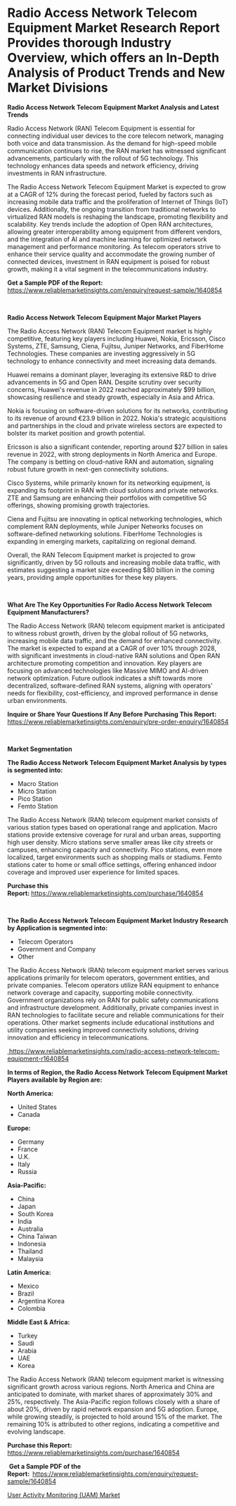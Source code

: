 <p><h1>Radio Access Network Telecom Equipment Market Research Report Provides thorough Industry Overview, which offers an In-Depth Analysis of Product Trends and New Market Divisions</h1></p><p><strong>Radio Access Network Telecom Equipment Market Analysis and Latest Trends</strong></p>
<p><p>Radio Access Network (RAN) Telecom Equipment is essential for connecting individual user devices to the core telecom network, managing both voice and data transmission. As the demand for high-speed mobile communication continues to rise, the RAN market has witnessed significant advancements, particularly with the rollout of 5G technology. This technology enhances data speeds and network efficiency, driving investments in RAN infrastructure.</p><p>The Radio Access Network Telecom Equipment Market is expected to grow at a CAGR of 12% during the forecast period, fueled by factors such as increasing mobile data traffic and the proliferation of Internet of Things (IoT) devices. Additionally, the ongoing transition from traditional networks to virtualized RAN models is reshaping the landscape, promoting flexibility and scalability. Key trends include the adoption of Open RAN architectures, allowing greater interoperability among equipment from different vendors, and the integration of AI and machine learning for optimized network management and performance monitoring. As telecom operators strive to enhance their service quality and accommodate the growing number of connected devices, investment in RAN equipment is poised for robust growth, making it a vital segment in the telecommunications industry.</p></p>
<p><strong>Get a Sample PDF of the Report:&nbsp;</strong> <a href="https://www.reliablemarketinsights.com/enquiry/request-sample/1640854?utm_campaign=2209&utm_medium=2&utm_source=Github&utm_content=ia&utm_term=08042025&utm_id=radio-access-network-telecom-equipment">https://www.reliablemarketinsights.com/enquiry/request-sample/1640854</a></p>
<p>&nbsp;</p>
<p><strong>Radio Access Network Telecom Equipment Major Market Players</strong></p>
<p><p>The Radio Access Network (RAN) Telecom Equipment market is highly competitive, featuring key players including Huawei, Nokia, Ericsson, Cisco Systems, ZTE, Samsung, Ciena, Fujitsu, Juniper Networks, and FiberHome Technologies. These companies are investing aggressively in 5G technology to enhance connectivity and meet increasing data demands.</p><p>Huawei remains a dominant player, leveraging its extensive R&D to drive advancements in 5G and Open RAN. Despite scrutiny over security concerns, Huawei's revenue in 2022 reached approximately $99 billion, showcasing resilience and steady growth, especially in Asia and Africa.</p><p>Nokia is focusing on software-driven solutions for its networks, contributing to its revenue of around €23.9 billion in 2022. Nokia's strategic acquisitions and partnerships in the cloud and private wireless sectors are expected to bolster its market position and growth potential.</p><p>Ericsson is also a significant contender, reporting around $27 billion in sales revenue in 2022, with strong deployments in North America and Europe. The company is betting on cloud-native RAN and automation, signaling robust future growth in next-gen connectivity solutions.</p><p>Cisco Systems, while primarily known for its networking equipment, is expanding its footprint in RAN with cloud solutions and private networks. ZTE and Samsung are enhancing their portfolios with competitive 5G offerings, showing promising growth trajectories.</p><p>Ciena and Fujitsu are innovating in optical networking technologies, which complement RAN deployments, while Juniper Networks focuses on software-defined networking solutions. FiberHome Technologies is expanding in emerging markets, capitalizing on regional demand.</p><p>Overall, the RAN Telecom Equipment market is projected to grow significantly, driven by 5G rollouts and increasing mobile data traffic, with estimates suggesting a market size exceeding $80 billion in the coming years, providing ample opportunities for these key players.</p></p>
<p>&nbsp;</p>
<p><strong>What Are The Key Opportunities For Radio Access Network Telecom Equipment Manufacturers?</strong></p>
<p><p>The Radio Access Network (RAN) telecom equipment market is anticipated to witness robust growth, driven by the global rollout of 5G networks, increasing mobile data traffic, and the demand for enhanced connectivity. The market is expected to expand at a CAGR of over 10% through 2028, with significant investments in cloud-native RAN solutions and Open RAN architecture promoting competition and innovation. Key players are focusing on advanced technologies like Massive MIMO and AI-driven network optimization. Future outlook indicates a shift towards more decentralized, software-defined RAN systems, aligning with operators' needs for flexibility, cost-efficiency, and improved performance in dense urban environments.</p></p>
<p><strong>Inquire or Share Your Questions If Any Before Purchasing This Report:</strong> <a href="https://www.reliablemarketinsights.com/enquiry/pre-order-enquiry/1640854?utm_campaign=2209&utm_medium=2&utm_source=Github&utm_content=ia&utm_term=08042025&utm_id=radio-access-network-telecom-equipment">https://www.reliablemarketinsights.com/enquiry/pre-order-enquiry/1640854</a></p>
<p>&nbsp;</p>
<p><strong>Market Segmentation</strong></p>
<p><strong>The Radio Access Network Telecom Equipment Market Analysis by types is segmented into:</strong></p>
<p><ul><li>Macro Station</li><li>Micro Station</li><li>Pico Station</li><li>Femto Station</li></ul></p>
<p><p>The Radio Access Network (RAN) telecom equipment market consists of various station types based on operational range and application. Macro stations provide extensive coverage for rural and urban areas, supporting high user density. Micro stations serve smaller areas like city streets or campuses, enhancing capacity and connectivity. Pico stations, even more localized, target environments such as shopping malls or stadiums. Femto stations cater to home or small office settings, offering enhanced indoor coverage and improved user experience for limited spaces.</p></p>
<p><strong>Purchase this Report:&nbsp;</strong><a href="https://www.reliablemarketinsights.com/purchase/1640854?utm_campaign=2209&utm_medium=2&utm_source=Github&utm_content=ia&utm_term=08042025&utm_id=radio-access-network-telecom-equipment">https://www.reliablemarketinsights.com/purchase/1640854</a></p>
<p>&nbsp;</p>
<p><strong>The Radio Access Network Telecom Equipment Market Industry Research by Application is segmented into:</strong></p>
<p><ul><li>Telecom Operators</li><li>Government and Company</li><li>Other</li></ul></p>
<p><p>The Radio Access Network (RAN) telecom equipment market serves various applications primarily for telecom operators, government entities, and private companies. Telecom operators utilize RAN equipment to enhance network coverage and capacity, supporting mobile connectivity. Government organizations rely on RAN for public safety communications and infrastructure development. Additionally, private companies invest in RAN technologies to facilitate secure and reliable communications for their operations. Other market segments include educational institutions and utility companies seeking improved connectivity solutions, driving innovation and efficiency in telecommunications.</p></p>
<p><a href="https://www.reliablemarketinsights.com/radio-access-network-telecom-equipment-r1640854?utm_campaign=2209&utm_medium=2&utm_source=Github&utm_content=ia&utm_term=08042025&utm_id=radio-access-network-telecom-equipment">&nbsp;https://www.reliablemarketinsights.com/radio-access-network-telecom-equipment-r1640854</a></p>
<p><strong>In terms of Region, the Radio Access Network Telecom Equipment Market Players available by Region are:</strong></p>
<p>
    <p> <strong> North America: </strong>
        <ul>
            <li>United States</li>
            <li>Canada</li>
        </ul>
        </p> 
    <p> <strong> Europe: </strong>
        <ul>
            <li>Germany</li>
            <li>France</li>
            <li>U.K.</li>
            <li>Italy</li>
            <li>Russia</li>
        </ul>
        </p> 
    <p> <strong> Asia-Pacific: </strong>
        <ul>
            <li>China</li>
            <li>Japan</li>
            <li>South Korea</li>
            <li>India</li>
            <li>Australia</li>
            <li>China Taiwan</li>
            <li>Indonesia</li>
            <li>Thailand</li>
            <li>Malaysia</li>
        </ul>
        </p> 
    <p> <strong> Latin America: </strong>
        <ul>
            <li>Mexico</li>
            <li>Brazil</li>
            <li>Argentina Korea</li>
            <li>Colombia</li>
        </ul>
        </p> 
    <p> <strong> Middle East & Africa: </strong>
        <ul>
            <li>Turkey</li>
            <li>Saudi</li>
            <li>Arabia</li>
            <li>UAE</li>
            <li>Korea</li>
        </ul>
    </p>
    </p>
<p><p>The Radio Access Network (RAN) telecom equipment market is witnessing significant growth across various regions. North America and China are anticipated to dominate, with market shares of approximately 30% and 25%, respectively. The Asia-Pacific region follows closely with a share of about 20%, driven by rapid network expansion and 5G adoption. Europe, while growing steadily, is projected to hold around 15% of the market. The remaining 10% is attributed to other regions, indicating a competitive and evolving landscape.</p></p>
<p><strong>Purchase this Report: </strong><a href="https://www.reliablemarketinsights.com/purchase/1640854?utm_campaign=2209&utm_medium=2&utm_source=Github&utm_content=ia&utm_term=08042025&utm_id=radio-access-network-telecom-equipment">https://www.reliablemarketinsights.com/purchase/1640854</a></p>
<p>&nbsp;<strong>Get a Sample PDF of the Report:&nbsp;&nbsp;</strong><a href="https://www.reliablemarketinsights.com/enquiry/request-sample/1640854?utm_campaign=2209&utm_medium=2&utm_source=Github&utm_content=ia&utm_term=08042025&utm_id=radio-access-network-telecom-equipment">https://www.reliablemarketinsights.com/enquiry/request-sample/1640854</a></p>
<p><strong></strong></p>
<p><p><a href="https://github.com/nicoletavirag/Market-Research-Report-List-5/blob/main/user-activity-monitoring-uam-market.md?utm_campaign=2209&utm_medium=2&utm_source=Github&utm_content=ia&utm_term=08042025&utm_id=radio-access-network-telecom-equipment">User Activity Monitoring (UAM) Market</a></p></p>